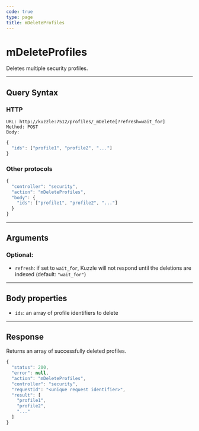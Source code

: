 ```yaml
---
code: true
type: page
title: mDeleteProfiles
---
```


# mDeleteProfiles



Deletes multiple security profiles.

---

## Query Syntax

### HTTP

```http
URL: http://kuzzle:7512/profiles/_mDelete[?refresh=wait_for]
Method: POST
Body:
```

```js
{
  "ids": ["profile1", "profile2", "..."]
}
```

### Other protocols

```js
{
  "controller": "security",
  "action": "mDeleteProfiles",
  "body": {
    "ids": ["profile1", "profile2", "..."]
  }
}
```

---

## Arguments

### Optional:

- `refresh`: if set to `wait_for`, Kuzzle will not respond until the deletions are indexed (default: `"wait_for"`)

---

## Body properties

- `ids`: an array of profile identifiers to delete

---

## Response

Returns an array of successfully deleted profiles.

```js
{
  "status": 200,
  "error": null,
  "action": "mDeleteProfiles",
  "controller": "security",
  "requestId": "<unique request identifier>",
  "result": [
    "profile1",
    "profile2",
    "..."
  ]
}
```
